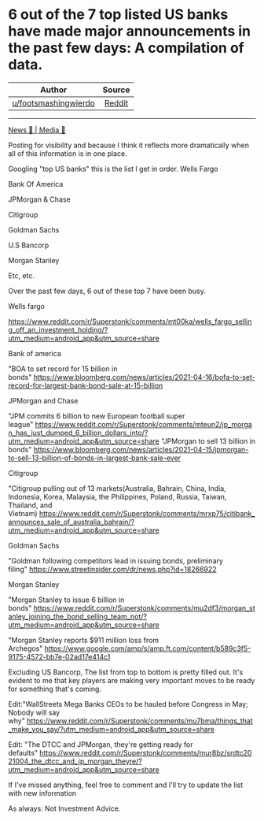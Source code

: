6 out of the 7 top listed US banks have made major announcements in the past few days: A compilation of data.
=============================================================================================================

| Author       | Source       | 
| :-------------: |:-------------:|
|  [u/footsmashingwierdo](https://www.reddit.com/user/footsmashingwierdo/) | [Reddit](https://www.reddit.com/r/Superstonk/comments/mu8a5m/6_out_of_the_7_top_listed_us_banks_have_made/?utm_source=share&utm_medium=ios_app&utm_name=iossmf) | 

---

[News 📰 | Media 📱](https://www.reddit.com/r/Superstonk/search?q=flair_name%3A%22News%20%F0%9F%93%B0%20%7C%20Media%20%F0%9F%93%B1%22&restrict_sr=1)

Posting for visibility and because I think it reflects more dramatically when all of this information is in one place.

Googling "top US banks" this is the list I get in order. Wells Fargo

Bank Of America

JPMorgan & Chase

Citigroup

Goldman Sachs

U.S Bancorp

Morgan Stanley

Etc, etc.

Over the past few days, 6 out of these top 7 have been busy.

Wells fargo

<https://www.reddit.com/r/Superstonk/comments/mt00ka/wells_fargo_selling_off_an_investment_holding/?utm_medium=android_app&utm_source=share>

Bank of america

"BOA to set record for 15 billion in bonds" <https://www.bloomberg.com/news/articles/2021-04-16/bofa-to-set-record-for-largest-bank-bond-sale-at-15-billion>

JPMorgan and Chase

"JPM commits 6 billion to new European football super league" <https://www.reddit.com/r/Superstonk/comments/mteun2/jp_morgan_has_just_dumped_6_billion_dollars_into/?utm_medium=android_app&utm_source=share> "JPMorgan to sell 13 billion in bonds" <https://www.bloomberg.com/news/articles/2021-04-15/jpmorgan-to-sell-13-billion-of-bonds-in-largest-bank-sale-ever>

Citigroup

"Citigroup pulling out of 13 markets(Australia, Bahrain, China, India, Indonesia, Korea, Malaysia, the Philippines, Poland, Russia, Taiwan, Thailand, and Vietnam) <https://www.reddit.com/r/Superstonk/comments/mrxp75/citibank_announces_sale_of_australia_bahrain/?utm_medium=android_app&utm_source=share>

Goldman Sachs

"Goldman following competitors lead in issuing bonds, preliminary filing" <https://www.streetinsider.com/dr/news.php?id=18266922>

Morgan Stanley

"Morgan Stanley to issue 6 billion in bonds" <https://www.reddit.com/r/Superstonk/comments/mu2df3/morgan_stanley_joining_the_bond_selling_team_not/?utm_medium=android_app&utm_source=share>

"Morgan Stanley reports $911 million loss from Archegos" <https://www.google.com/amp/s/amp.ft.com/content/b589c3f5-9175-4572-bb7e-02ad17e414c1>

Excluding US Bancorp, The list from top to bottom is pretty filled out. It's evident to me that key players are making very important moves to be ready for something that's coming.

Edit:"WallStreets Mega Banks CEOs to be hauled before Congress in May; Nobody will say why" <https://www.reddit.com/r/Superstonk/comments/mu7bma/things_that_make_you_say/?utm_medium=android_app&utm_source=share>

Edit: "The DTCC and JPMorgan, they're getting ready for defaults" <https://www.reddit.com/r/Superstonk/comments/mur8bz/srdtc2021004_the_dtcc_and_jp_morgan_theyre/?utm_medium=android_app&utm_source=share>

If I've missed anything, feel free to comment and I'll try to update the list with new information

As always: Not Investment Advice.
